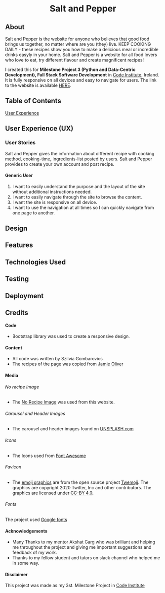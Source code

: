 <h1 align="center">Salt and Pepper</h1>


## About
Salt and Pepper is the website for anyone who believes that good food brings us together, no matter where are you (they) live.
KEEP COOKING DAILY - these recipes show you how to make a delicious meal or incredible drinks easyly in your home.
Salt and Pepper is a website for all food lovers who love to eat, try different flavour and create magnificent recipes!


I created this for **Milestone Project 3 (Python and Data-Centric Development), Full Stack Software Development** in [Code Institute](https://codeinstitute.net/), Ireland.
It is fully responsive on all devices and easy to navigate for users.
The link to the website is available [HERE]().


## Table of Contents
[User Experience](#ux)

## User Experience (UX)
### User Stories
Salt and Pepper gives the information about different recipe with cooking method, cooking-time, ingredients-list posted by users.
Salt and Pepper provides to create your own account and post recipe.
#### Generic User
1.  I want to easily understand the purpose and the layout of the site without additional instructions needed.
1.  I want to easily navigate through the site to browse the content.
1.  I want the site is responsive on all device.
1.  I want to use the navigation at all times so I can quickly navigate from one page to another.

## Design

## Features

## Technologies Used

## Testing

## Deployment


## Credits
#### Code
* Bootstrap library was used to create a responsive design.
#### Content
* All code was written by Szilvia Gombarovics
* The recipes of the page was copied from [Jamie Oliver](https://www.jamieoliver.com/)
#### Media
###### No recipe Image
* The [No Recipe Image](https://norecipes.com/karaage-recipe/) was used from this website.
###### Carousel and Header Images  
* The carousel and header images found on [UNSPLASH.com](https://unsplash.com/)
###### Icons
* The Icons used from [Font Awesome](https://fontawesome.com/)
###### Favicon
* The [emoji graphics](https://github.com/twitter/twemoji/blob/master/assets/svg/1f374.svg) are from the open source project [Twemoji](https://twemoji.twitter.com/). The graphics are copyright 2020 Twitter, Inc and other contributors. The graphics are licensed under [CC-BY 4.0](https://creativecommons.org/licenses/by/4.0/).
###### Fonts
The project used [Google fonts](https://fonts.google.com/)


#### Acknowledgements
* Many Thanks to my mentor Akshat Garg who was brilliant and helping me throughout the project and giving me important suggestions and feedback of my work.
* Thanks to my fellow student and tutors on slack channel who helped me in some way.


#### Disclaimer
This project was made as my 3st. Milestone Project in [Code Institute](https://codeinstitute.net/5-day-coding-challenge/?utm_term=%2Bcode%20%2Binstitute&utm_campaign=a%26c_BR_IRL_Code_Institute&utm_source=adwords&utm_medium=ppc&hsa_net=adwords&hsa_tgt=kwd-319867642491&hsa_ad=326751276603&hsa_acc=8983321581&hsa_grp=56427889178&hsa_mt=b&hsa_cam=1378516521&hsa_kw=%2Bcode%20%2Binstitute&hsa_ver=3&hsa_src=g&gclid=EAIaIQobChMIiJjgxOrD7QIVz8LtCh3OQQgLEAAYASAAEgLd4vD_BwE&gclsrc=aw.ds)


